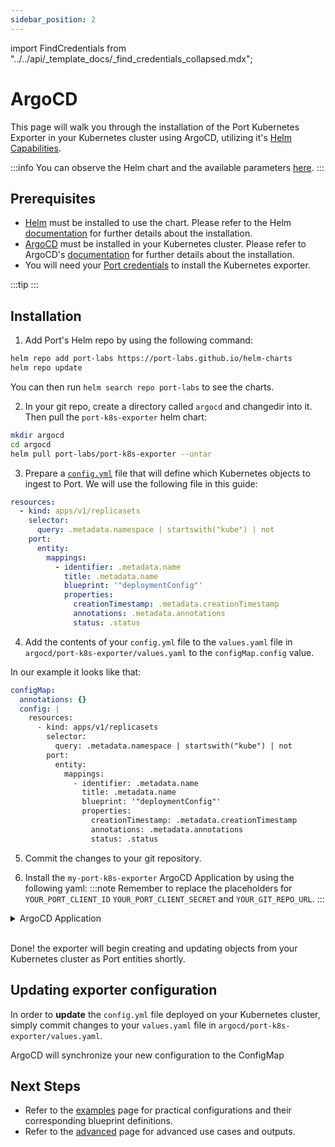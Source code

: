 ```yaml
---
sidebar_position: 2
---
```


import FindCredentials from "../../api/\_template_docs/\_find_credentials_collapsed.mdx";

# ArgoCD

This page will walk you through the installation of the Port Kubernetes Exporter in your Kubernetes cluster using ArgoCD, utilizing it's [Helm Capabilities](https://argo-cd.readthedocs.io/en/stable/user-guide/helm/).

:::info
You can observe the Helm chart and the available parameters [here](https://github.com/port-labs/helm-charts/tree/main/charts/port-k8s-exporter).
:::

## Prerequisites

- [Helm](https://helm.sh) must be installed to use the chart. Please refer to the Helm [documentation](https://helm.sh/docs/intro/install/) for further details about the installation.
- [ArgoCD](https://argoproj.github.io/cd/) must be installed in your Kubernetes cluster. Please refer to ArgoCD's [documentation](https://argo-cd.readthedocs.io/en/stable/getting_started/#1-install-argo-cd) for further details about the installation.
- You will need your [Port credentials](/build-your-software-catalog/sync-data-to-catalog/api/api.md#find-your-port-credentials) to install the Kubernetes exporter.

:::tip
<FindCredentials />
:::


## Installation

1. Add Port's Helm repo by using the following command:

```bash
helm repo add port-labs https://port-labs.github.io/helm-charts
helm repo update
```

You can then run `helm search repo port-labs` to see the charts.

2. In your git repo, create a directory called `argocd` and changedir into it. Then pull the `port-k8s-exporter` helm chart:
 ```bash showLineNumbers
mkdir argocd
cd argocd
helm pull port-labs/port-k8s-exporter --untar
```

3. Prepare a [`config.yml`](/build-your-software-catalog/sync-data-to-catalog/kubernetes/#exporter-configyml-file) file that will define which Kubernetes objects to ingest to Port.
We will use the following file in this guide:

```yaml showLineNumbers
resources:
  - kind: apps/v1/replicasets
    selector:
      query: .metadata.namespace | startswith("kube") | not
    port:
      entity:
        mappings:
          - identifier: .metadata.name
            title: .metadata.name
            blueprint: '"deploymentConfig"'
            properties:
              creationTimestamp: .metadata.creationTimestamp
              annotations: .metadata.annotations
              status: .status
```

4. Add the contents of your `config.yml` file to the `values.yaml` file in `argocd/port-k8s-exporter/values.yaml` to the `configMap.config` value. 

In our example it looks like that:

```yaml showLineNumbers
configMap:
  annotations: {}
  config: |
    resources:
      - kind: apps/v1/replicasets
        selector:
          query: .metadata.namespace | startswith("kube") | not
        port:
          entity:
            mappings:
              - identifier: .metadata.name
                title: .metadata.name
                blueprint: '"deploymentConfig"'
                properties:
                  creationTimestamp: .metadata.creationTimestamp
                  annotations: .metadata.annotations
                  status: .status
```

5. Commit the changes to your git repository.

6. Install the `my-port-k8s-exporter` ArgoCD Application by using the following yaml:
:::note
Remember to replace the placeholders for `YOUR_PORT_CLIENT_ID` `YOUR_PORT_CLIENT_SECRET` and `YOUR_GIT_REPO_URL`.
:::

<details>
  <summary>ArgoCD Application</summary>

```yaml showLineNumbers
apiVersion: argoproj.io/v1alpha1
kind: Application
metadata:
  name: my-port-k8s-exporter
  namespace: argocd
spec:
  destination:
    namespace: my-port-k8s-exporter
    server: https://kubernetes.default.svc
  project: default
  source:
    helm:
      parameters:
        - name: secret.secrets.portClientId
          value: YOUR_PORT_CLIENT_ID
        - name: secret.secrets.portClientSecret
          value: YOUR_PORT_CLIENT_SECRET
    path: argocd/port-k8s-exporter
    repoURL: YOUR_GIT_REPO_URL
    targetRevision: main
  syncPolicy:
    automated:
      prune: true
      selfHeal: true
    syncOptions:
    - CreateNamespace=true
```

</details>
<br/>

Done! the exporter will begin creating and updating objects from your Kubernetes cluster as Port entities shortly.

## Updating exporter configuration

In order to **update** the `config.yml` file deployed on your Kubernetes cluster, simply commit changes to your `values.yaml` file in `argocd/port-k8s-exporter/values.yaml`.

ArgoCD will synchronize your new configuration to the ConfigMap

## Next Steps

- Refer to the [examples](/build-your-software-catalog/sync-data-to-catalog/kubernetes/basic-example.md) page for practical configurations and their corresponding blueprint definitions.
- Refer to the [advanced](/build-your-software-catalog/sync-data-to-catalog/kubernetes/advanced.md) page for advanced use cases and outputs.